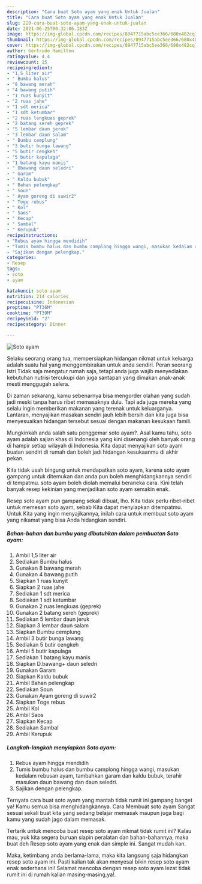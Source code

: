 ```yaml
---
description: "Cara buat Soto ayam yang enak Untuk Jualan"
title: "Cara buat Soto ayam yang enak Untuk Jualan"
slug: 229-cara-buat-soto-ayam-yang-enak-untuk-jualan
date: 2021-06-25T00:32:06.183Z
image: https://img-global.cpcdn.com/recipes/8947715abc5ee366/680x482cq70/soto-ayam-foto-resep-utama.jpg
thumbnail: https://img-global.cpcdn.com/recipes/8947715abc5ee366/680x482cq70/soto-ayam-foto-resep-utama.jpg
cover: https://img-global.cpcdn.com/recipes/8947715abc5ee366/680x482cq70/soto-ayam-foto-resep-utama.jpg
author: Gertrude Hamilton
ratingvalue: 4.4
reviewcount: 15
recipeingredient:
- "1,5 liter air"
- " Bumbu halus"
- "8 bawang merah"
- "4 bawang putih"
- "1 ruas kunyit"
- "2 ruas jahe"
- "1 sdt merica"
- "1 sdt ketumbar"
- "2 ruas lengkuas geprek"
- "2 batang sereh geprek"
- "5 lembar daun jeruk"
- "3 lembar daun salam"
- " Bumbu cemplung"
- "3 butir bunga lawang"
- "5 butir cengkeh"
- "5 butir kapulaga"
- "1 batang kayu manis"
- " Dbawang daun seledri"
- " Garam"
- " Kaldu bubuk"
- " Bahan pelengkap"
- " Soun"
- " Ayam goreng di suwir2"
- " Toge rebus"
- " Kol"
- " Saos"
- " Kecap"
- " Sambal"
- " Kerupuk"
recipeinstructions:
- "Rebus ayam hingga mendidih"
- "Tumis bumbu halus dan bumbu camplong hingga wangi, masukan kedalam rebusan ayam, tambahkan garam dan kaldu bubuk, terahir masukan daun bawang dan daun seledri."
- "Sajikan dengan pelengkap."
categories:
- Resep
tags:
- soto
- ayam

katakunci: soto ayam 
nutrition: 214 calories
recipecuisine: Indonesian
preptime: "PT36M"
cooktime: "PT39M"
recipeyield: "2"
recipecategory: Dinner

---
```



![Soto ayam](https://img-global.cpcdn.com/recipes/8947715abc5ee366/680x482cq70/soto-ayam-foto-resep-utama.jpg)

Selaku seorang orang tua, mempersiapkan hidangan nikmat untuk keluarga adalah suatu hal yang menggembirakan untuk anda sendiri. Peran seorang istri Tidak saja mengatur rumah saja, tetapi anda juga wajib menyediakan kebutuhan nutrisi tercukupi dan juga santapan yang dimakan anak-anak mesti menggugah selera.

Di zaman  sekarang, kamu sebenarnya bisa mengorder olahan yang sudah jadi meski tanpa harus ribet memasaknya dulu. Tapi ada juga mereka yang selalu ingin memberikan makanan yang terenak untuk keluarganya. Lantaran, menyajikan masakan sendiri jauh lebih bersih dan kita juga bisa menyesuaikan hidangan tersebut sesuai dengan makanan kesukaan famili. 



Mungkinkah anda salah satu penggemar soto ayam?. Asal kamu tahu, soto ayam adalah sajian khas di Indonesia yang kini disenangi oleh banyak orang di hampir setiap wilayah di Indonesia. Kita dapat menyajikan soto ayam buatan sendiri di rumah dan boleh jadi hidangan kesukaanmu di akhir pekan.

Kita tidak usah bingung untuk mendapatkan soto ayam, karena soto ayam gampang untuk ditemukan dan anda pun boleh menghidangkannya sendiri di tempatmu. soto ayam boleh diolah memalui beraneka cara. Kini telah banyak resep kekinian yang menjadikan soto ayam semakin enak.

Resep soto ayam pun gampang sekali dibuat, lho. Kita tidak perlu ribet-ribet untuk memesan soto ayam, sebab Kita dapat menyiapkan ditempatmu. Untuk Kita yang ingin menyajikannya, inilah cara untuk membuat soto ayam yang nikamat yang bisa Anda hidangkan sendiri.

<!--inarticleads1-->

##### Bahan-bahan dan bumbu yang dibutuhkan dalam pembuatan Soto ayam:

1. Ambil 1,5 liter air
1. Sediakan  Bumbu halus
1. Gunakan 8 bawang merah
1. Gunakan 4 bawang putih
1. Siapkan 1 ruas kunyit
1. Siapkan 2 ruas jahe
1. Sediakan 1 sdt merica
1. Sediakan 1 sdt ketumbar
1. Gunakan 2 ruas lengkuas (geprek)
1. Gunakan 2 batang sereh (geprek)
1. Sediakan 5 lembar daun jeruk
1. Siapkan 3 lembar daun salam
1. Siapkan  Bumbu cemplung
1. Ambil 3 butir bunga lawang
1. Sediakan 5 butir cengkeh
1. Ambil 5 butir kapulaga
1. Sediakan 1 batang kayu manis
1. Siapkan  D.bawang+ daun seledri
1. Gunakan  Garam
1. Siapkan  Kaldu bubuk
1. Ambil  Bahan pelengkap
1. Sediakan  Soun
1. Gunakan  Ayam goreng di suwir2
1. Siapkan  Toge rebus
1. Ambil  Kol
1. Ambil  Saos
1. Siapkan  Kecap
1. Sediakan  Sambal
1. Ambil  Kerupuk




<!--inarticleads2-->

##### Langkah-langkah menyiapkan Soto ayam:

1. Rebus ayam hingga mendidih
1. Tumis bumbu halus dan bumbu camplong hingga wangi, masukan kedalam rebusan ayam, tambahkan garam dan kaldu bubuk, terahir masukan daun bawang dan daun seledri.
1. Sajikan dengan pelengkap.




Ternyata cara buat soto ayam yang mantab tidak rumit ini gampang banget ya! Kamu semua bisa menghidangkannya. Cara Membuat soto ayam Sangat sesuai sekali buat kita yang sedang belajar memasak maupun juga bagi kamu yang sudah jago dalam memasak.

Tertarik untuk mencoba buat resep soto ayam nikmat tidak rumit ini? Kalau mau, yuk kita segera buruan siapin peralatan dan bahan-bahannya, maka buat deh Resep soto ayam yang enak dan simple ini. Sangat mudah kan. 

Maka, ketimbang anda berlama-lama, maka kita langsung saja hidangkan resep soto ayam ini. Pasti kalian tak akan menyesal bikin resep soto ayam enak sederhana ini! Selamat mencoba dengan resep soto ayam lezat tidak rumit ini di rumah kalian masing-masing,ya!.

